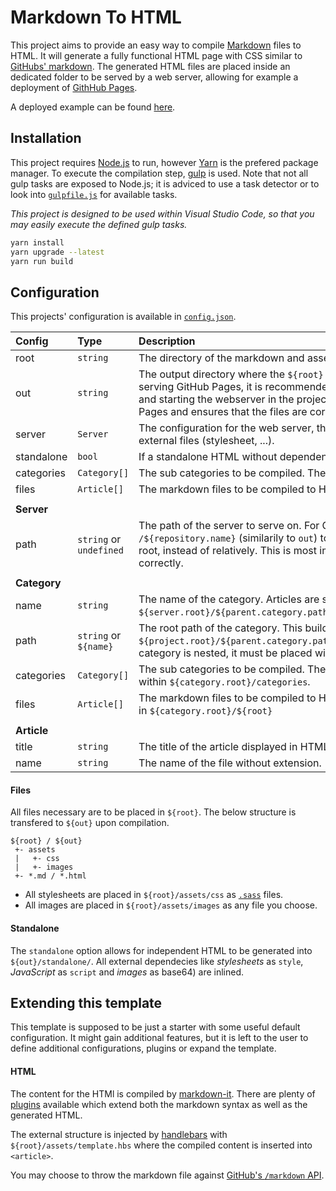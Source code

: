# Markdown To HTML

This project aims to provide an easy way to compile [Markdown](https://github.github.com/gfm/) files to HTML. It will generate a fully functional HTML page with CSS similar to [GitHubs' markdown](https://github.com/sindresorhus/github-markdown-css). The generated HTML files are placed inside an dedicated folder to be served by a web server, allowing for example a deployment of [GithHub Pages](https://pages.github.com/).

A deployed example can be found [here](https://diba1013.github.io/markdown-to-html/).

## Installation

This project requires [Node.js](https://nodejs.org/) to run, however [Yarn](https://yarnpkg.com) is the prefered package manager. To execute the compilation step, [gulp](https://gulpjs.com/) is used. Note that not all gulp tasks are exposed to Node.js; it is adviced to use a task detector or to look into [`gulpfile.js`](./gulpfile.js) for available tasks.

*This project is designed to be used within Visual Studio Code, so that you may easily execute the defined gulp tasks.*

```sh
yarn install
yarn upgrade --latest
yarn run build
```

## Configuration

This projects' configuration is available in [`config.json`](./config.json). 

| Config       | Type                    | Description                                                                                                                                                                                                                                                                                                                       |
| :----------- | :---------------------- | :-------------------------------------------------------------------------------------------------------------------------------------------------------------------------------------------------------------------------------------------------------------------------------------------------------------------------------- |
| root         | `string`                | The directory of the markdown and assets files.                                                                                                                                                                                                                                                                                   |
| out          | `string`                | The output directory where the `${root}` is compiled to. This directory can be served. For serving GitHub Pages, it is recommended to name this the same name as the repository and starting the webserver in the project root. This simulates the behaviour of GitHub Pages and ensures that the files are correctly referenced. |
| server       | `Server`                | The configuration for the web server, the files are served on. Used for referencing external files (stylesheet, ...).                                                                                                                                                                                                             |
| standalone   | `bool`                  | If a standalone HTML without dependencies should be generated.                                                                                                                                                                                                                                                                    |
| categories   | `Category[]`            | The sub categories to be compiled. They must be placed within the `categories` folder.                                                                                                                                                                                                                                            |
| files        | `Article[]`             | The markdown files to be compiled to HTML for the root category.                                                                                                                                                                                                                                                                  |
|              |                         |                                                                                                                                                                                                                                                                                                                                   |
| **Server**   |                         |                                                                                                                                                                                                                                                                                                                                   |
| path         | `string` or `undefined` | The path of the server to serve on. For GitHub Pages, it is recommended to name this `/${repository.name}` (similarily to `out`) to ensure that files are referenced from the server root, instead of relatively. This is most important for categories to find the global files correctly.                                       |
|              |                         |                                                                                                                                                                                                                                                                                                                                   |
| **Category** |                         |                                                                                                                                                                                                                                                                                                                                   |
| name         | `string`                | The name of the category. Articles are saved to `${server.root}/${parent.category.path}/${category.name}name}/${article.name}.html`.                                                                                                                                                                                              |
| path         | `string` or `${name}`   | The root path of the category. This builds up the categories root `${project.root}/${parent.category.path}/categories/${path}/`. Note that if this category is nested, it must be placed within `${parent.category.path}/categories/`.                                                                                            |  |
| categories   | `Category[]`            | The sub categories to be compiled. They must be placed within the `categories` folder within `${category.root}/categories`.                                                                                                                                                                                                       |
| files        | `Article[]`             | The markdown files to be compiled to HTML for the this category. They must be placed in `${category.root}/${root}`                                                                                                                                                                                                                |
|              |                         |                                                                                                                                                                                                                                                                                                                                   |
| **Article**  |                         |                                                                                                                                                                                                                                                                                                                                   |
| title        | `string`                | The title of the article displayed in HTML.                                                                                                                                                                                                                                                                                       |
| name         | `string`                | The name of the file without extension.                                                                                                                                                                                                                                                                                           |

#### Files

All files necessary are to be placed in `${root}`. The below structure is transfered to `${out}` upon compilation.

```
${root} / ${out}
 +- assets
 |   +- css 
 |   +- images
 +- *.md / *.html
```

* All stylesheets are placed in `${root}/assets/css` as [`.sass`](https://sass-lang.com/) files.
* All images are placed in `${root}/assets/images` as any file you choose.

#### Standalone

The `standalone` option allows for independent HTML to be generated into `${out}/standalone/`. All external dependecies like *stylesheets* as `style`, *JavaScript* as `script` and *images* as base64) are inlined.

## Extending this template

This template is supposed to be just a starter with some useful default configuration. It might gain additional features, but it is left to the user to define additional configurations, plugins or expand the template.

#### HTML

The content for the HTMl is compiled by [markdown-it](https://github.com/markdown-it/markdown-it). There are plenty of [plugins](https://www.npmjs.com/search?q=keywords:markdown-it-plugin) available which extend both the markdown syntax as well as the generated HTML.

The external structure is injected by [handlebars](https://handlebarsjs.com/) with `${root}/assets/template.hbs` where the compiled content is inserted into `<article>`.

You may choose to throw the markdown file against [GitHub's `/markdown` API](https://developer.github.com/v3/markdown/).
